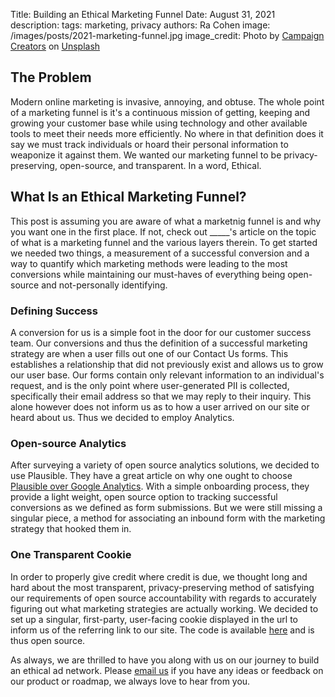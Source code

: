 Title: Building an Ethical Marketing Funnel
Date: August 31, 2021
description:
tags: marketing, privacy
authors: Ra Cohen
image: /images/posts/2021-marketing-funnel.jpg
image_credit: <span>Photo by <a href="https://unsplash.com/@campaign_creators?utm_source=unsplash&utm_medium=referral&utm_content=creditCopyText">Campaign Creators</a> on <a href="https://unsplash.com/s/photos/funnel?utm_source=unsplash&utm_medium=referral&utm_content=creditCopyText">Unsplash</a></span>


## The Problem

Modern online marketing is invasive, annoying, and obtuse. The whole point of a marketing funnel is it's a continuous mission of getting, keeping and growing your customer base while using technology and other available tools to meet their needs more efficiently. No where in that definition does it say we must track individuals or hoard their personal information to weaponize it against them. We wanted our marketing funnel to be privacy-preserving, open-source, and transparent. In a word, Ethical.


## What Is an Ethical Marketing Funnel?

This post is assuming you are aware of what a marketnig funnel is and why you want one in the first place. If not, check out _____'s article on the topic of what is a marketing funnel and the various layers therein. To get started we needed two things,  a measurement of a successful conversion and a way to quantify which marketing methods were leading to the most conversions while maintaining our must-haves of everything being open-source and not-personally identifying.


### Defining Success

A conversion for us is a simple foot in the door for our customer success team.
Our conversions and thus the definition of a successful marketing strategy are when a user fills out one of our Contact Us forms. This establishes a relationship that did not previously exist and allows us to grow our user base. Our forms contain only relevant information to an individual's request, and is the only point where user-generated PII is collected, specifically their email address so that we may reply to their inquiry. This alone however does not inform us as to how a user arrived on our site or heard about us. Thus we decided to employ Analytics.


### Open-source Analytics

After surveying a variety of open source analytics solutions, we decided to use Plausible. They have a great article on why one ought to choose [Plausible over Google Analytics](https://plausible.io/vs-google-analytics). With a simple onboarding process, they provide a light weight, open source option to tracking successful conversions as we defined as form submissions. But we were still missing a singular piece, a method for associating an inbound form with the marketing strategy that hooked them in.


### One Transparent Cookie

In order to properly give credit where credit is due, we thought long and hard about the most transparent, privacy-preserving method of satisfying our requirements of open source accountability with regards to accurately figuring out what marketing strategies are actually working. We decided to set up a singular, first-party, user-facing cookie displayed in the url to inform us of the referring link to our site. The code is available [here](https://github.com/readthedocs/ethicalads.io/blob/main/static-src/marketing.js) and is thus open source.


As always, we are thrilled to have you along with us on our journey to build an ethical ad network.
Please [email us](mailto:ads@ethicalads.io) if you have any ideas or feedback on our product or roadmap,
we always love to hear from you.
